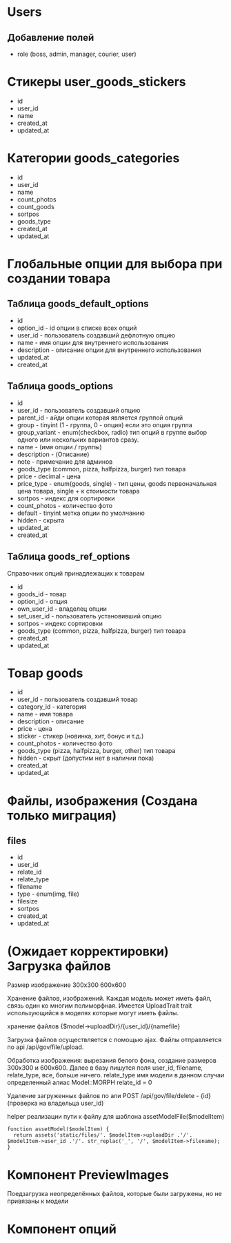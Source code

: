 # Users
## Добавление полей
- role (boss, admin, manager, courier, user)

# Стикеры user_goods_stickers
- id
- user_id
- name
- created_at
- updated_at

# Категории goods_categories
- id
- user_id
- name
- count_photos
- count_goods
- sortpos
- goods_type
- created_at
- updated_at

# Глобальные опции для выбора при создании товара
## Таблица goods_default_options
- id
- option_id - id опции в списке всех опций
- user_id - пользователь создавший дефлотную опцию
- name - имя опции для внутреннего использования
- description - описание опции для внутреннего использования
- updated_at
- created_at

## Таблица goods_options
- id 
- user_id - пользователь создавший опцию
- parent_id - айди опции которая является группой опций
- group - tinyint (1 - группа, 0 - опция) если это опция группа
- group_variant - enum(checkbox, radio) тип опций в группе выбор одного или нескольких вариантов сразу.
- name - (имя опции / группы)
- description - (Описание)
- note - примечание для админов
- goods_type (common, pizza, halfpizza, burger) тип товара
- price - decimal - цена
- price_type - enum(goods, single) - тип цены, goods первоначальная цена товара, single + к стоимости товара
- sortpos - индекс для сортировки
- count_photos - количество фото
- default - tinyint метка опции по умолчанию
- hidden - скрыта
- updated_at
- created_at

## Таблица goods_ref_options
Справочник опций принадлежащих к товарам
- id
- goods_id - товар
- option_id - опция
- own_user_id - владелец опции
- set_user_id - пользователь установивший опцию
- sortpos - индекс сортировки
- goods_type (common, pizza, halfpizza, burger) тип товара
- created_at
- updated_at

# Товар goods
- id
- user_id - пользователь создавший товар
- category_id - категория
- name - имя товара
- description - описание
- price - цена
- sticker - стикер (новинка, хит, бонус и т.д.)
- count_photos - количество фото
- goods_type (pizza, halfpizza, burger, other) тип товара
- hidden - скрыт (допустим нет в наличии пока)
- created_at
- updated_at

# Файлы, изображения (Создана только миграция)
## files
- id
- user_id
- relate_id
- relate_type
- filename
- type - enum(img, file)
- filesize
- sortpos
- created_at
- updated_at

# (Ожидает корректировки) Загрузка файлов
Размер изображение 300х300 600х600

Хранение файлов, изображений. Каждая модель может иметь файл, связь один ко многим полиморфная. 
Имеется UploadTrait trait использующийся в моделях которые могут иметь файлы.

хранение файлов
{$model->uploadDir}/{user_id}/{namefile}

Загрузка файлов осуществляется с помощью ajax. Файлы отправляется по api /api/gov/file/upload.

Обработка изображения: вырезания белого фона, создание размеров 300x300 и 600x600. Далее в базу пишутся поля user_id, filename, relate_type, все, больше ничего. 
relate_type имя модели в данном случаи определенный алиас Model::MORPH
relate_id = 0

Удаление загруженных файлов по апи POST /api/gov/file/delete - {id} (проверка на владельца user_id)

helper реализации пути к файлу для шаблона assetModelFile($modelItem)
```
function assetModel($modelItem) {
  return assets('static/files/'. $modelItem->uploadDir .'/'. $modelItem->user_id .'/'. str_replac('_', '/', $modelItem->filename);
}
```

# Компонент PreviewImages
Поедзагрузка неопределённых файлов, которые были загружены, но не привязаны к модели

# Компонент опций